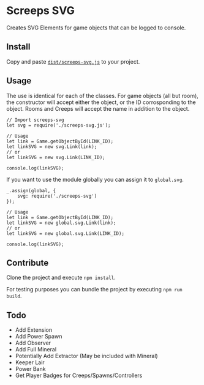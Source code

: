 # Screeps SVG
Creates SVG Elements for game objects that can be logged to console.

## Install
Copy and paste [`dist/screeps-svg.js`](dist/screeps-svg.js) to your project.

## Usage

The use is identical for each of the classes. For game objects (all but room), the constructor will accept either the object, or the ID corrosponding to the object. Rooms and Creeps will accept the name in addition to the object.

```
// Import screeps-svg
let svg = require('./screeps-svg.js');

// Usage
let link = Game.getObjectById(LINK_ID);
let linkSVG = new svg.Link(link);
// or
let linkSVG = new svg.Link(LINK_ID);

console.log(linkSVG);
```

If you want to use the module globally you can assign it to `global.svg`.

```
_.assign(global, {
	svg: require('./screeps-svg')
});

// Usage
let link = Game.getObjectById(LINK_ID);
let linkSVG = new global.svg.Link(link);
// or
let linkSVG = new global.svg.Link(LINK_ID);

console.log(linkSVG);
```

## Contribute

Clone the project and execute `npm install`.

For testing purposes you can bundle the project by executing `npm run build`.

## Todo

 - Add Extension
 - Add Power Spawn
 - Add Observer
 - Add Full Mineral
 - Potentially Add Extractor (May be included with Mineral)
 - Keeper Lair
 - Power Bank
 - Get Player Badges for Creeps/Spawns/Controllers
